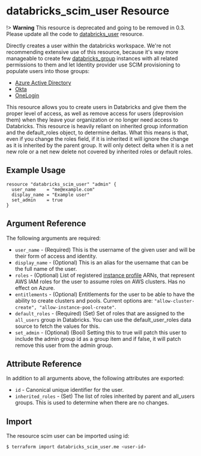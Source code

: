# databricks_scim_user Resource

!> **Warning** This resource is deprecated and going to be removed in 0.3. Please update all the code to [databricks_user](user.md) resource.

Directly creates a user within the databricks workspace. We're not recommending extensive use of this resource, because it's way more manageable to create few [databricks_group](group.md) instances with all related permissions to them and let Identity provider use SCIM provisioning to populate users into those groups:

* [Azure Active Directory](https://docs.microsoft.com/en-us/azure/databricks/administration-guide/users-groups/scim/aad)
* [Okta](https://docs.databricks.com/administration-guide/users-groups/scim/okta.html)
* [OneLogin](https://docs.databricks.com/administration-guide/users-groups/scim/onelogin.html)

This resource allows you to create users in Databricks and give them the proper level of access, as well as remove access for users (deprovision them) when they leave your organization or no longer need access to Databricks. This resource is heavily reliant on inherited group information and the default_roles object, to determine deltas. What this means is that, even if you change the roles field, if it is inherited it will ignore the change as it is inherited by the parent group. It will only detect delta when it is a net new role or a net new delete not covered by inherited roles or default roles.  


## Example Usage

```hcl
resource "databricks_scim_user" "admin" {
  user_name    = "me@example.com"
  display_name = "Example user"
  set_admin    = true
}
```

## Argument Reference

The following arguments are required:

* `user_name` - (Required) This is the username of the given user and will be their form of access and identity.
* `display_name` - (Optional) This is an alias for the username that can be the full name of the user.
* `roles` - (Optional) List of registered [instance profile](instance_profile.md) ARNs, that represent AWS IAM roles for the user to assume roles on AWS clusters. Has no effect on Azure.
* `entitlements` - (Optional) Entitlements for the user to be able to have the ability to create clusters and pools. Current options are: `"allow-cluster-create", "allow-instance-pool-create"`.
* `default_roles` - (Required) (Set) Set of roles that are assigned to the `all_users` group in Databricks. You can use the default_user_roles data source to fetch the values for this.
* `set_admin` - (Optional) (Bool) Setting this to true will patch this user to include the admin group id as a group item and if false, it will patch remove this user from the admin group.

## Attribute Reference

In addition to all arguments above, the following attributes are exported:

* `id` - Canonical unique identifier for the user.
* `inherited_roles` - (Set) The list of roles inherited by parent and all_users groups. This is used to determine when there are no changes.

## Import

The resource scim user can be imported using id:

```bash
$ terraform import databricks_scim_user.me <user-id>
```
